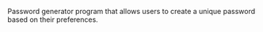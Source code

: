 Password generator program that allows users to create a unique password based on their preferences.

